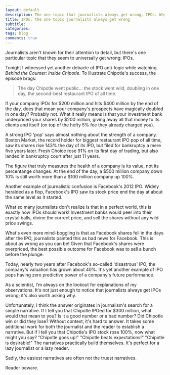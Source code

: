 ```yaml
---
layout: default
description: The one topic that journalists always get wrong, IPOs. Why initial public offerings and their pops mean nothing.
title: IPOs, the one topic journalists always get wrong
subtitle:
categories:
tags: blog
comments: true
---
```


Journalists aren't known for their attention to detail, but there's one particular topic that they seem to universally get wrong: IPOs.

Tonight I witnessed yet another debacle of IPO anti-logic while watching *Behind the Counter: Inside Chipotle*. To illustrate Chipotle's success, the episode brags:

>The day Chipotle went public... the stock went wild, doubling in one day, the second-best restaurant IPO of all time.

If your company IPOs for $200 million and hits $400 million by the end of the day, does that mean your company's prospects have magically doubled in one day? Probably not. What it really means is that your investment bank underpriced your shares by $200 million, giving away all that money to its clients and itself (on top of the hefty 5% fee they already charged you).

A strong IPO 'pop' says almost nothing about the strength of a company. Boston Market, the record holder for biggest restaurant IPO pop of all time, saw its shares rise 143% the day of its IPO, but filed for bankruptcy a mere five years later. Fresh Choice rose 91% on its first day of trading, but also landed in bankruptcy court after just 11 years.

The figure that truly measures the health of a company is its value, not its percentange changes. At the end of the day, a $500 million company down 10% is still worth more than a $100 million company up 100%.

Another example of journalistic confusion is Facebook's 2012 IPO. Widely heralded as a flop, Facebook's IPO saw its stock price end the day at about the same level as it started.

What so many journalists don't realize is that in a perfect world, this is exactly how IPOs should work! Investment banks would peer into their crystal balls, divine the correct price, and sell the shares without any wild price swings.

What's even more mind-boggling is that as Facebook shares fell in the days after the IPO, journalists painted this as bad news for Facebook. This is about as wrong as you can be! Given that Facebook's shares were overpriced, the best possible outcome for Facebook was to sell a bunch before the plunge.

Today, nearly two years after Facebook's so-called 'disastrous' IPO, the company's valuation has grown about 40%. It's yet another example of IPO pops having zero predictive power of a company's future performance.

As a scientist, I'm always on the lookout for explanations of my observations. It's not just enough to notice that journalists always get IPOs wrong; it's also worth asking why.

Unfortunately, I think the answer originates in journalism's search for a simple narrative. If I tell you that Chipotle IPOed for $300 million, what would that mean to you? Is it a good number or a bad number? Did Chipotle win or did they lose? Without context, it's hard to answer. It takes some additional work for both the journalist and the reader to establish a narrative. But if I tell you that Chipotle's IPO stock rose 100%, now what might you say? "Chipotle goes up!" "Chipotle beats expectations!" "Chipotle is desirable!" The narratives practically build themselves. It's perfect for a lazy journalist or a lazy reader.

Sadly, the easiest narratives are often not the truest narratives.

Reader beware.